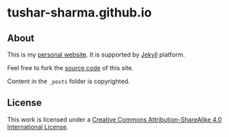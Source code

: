 tushar-sharma.github.io
=======================

## About 

This is my [personal website](http://randomwits.com). It is supported by [Jekyll](https://github.com/mojombo/jekyll) platform.


Feel free to fork the [source code](https://github.com/tushar-sharma/tushar-sharma.github.io) of this site. 

Content in the `_posts` folder is copyrighted. 

## License

This work is licensed under a <a rel="license" href="http://creativecommons.org/licenses/by-sa/4.0/">Creative Commons Attribution-ShareAlike 4.0 International License</a>.



